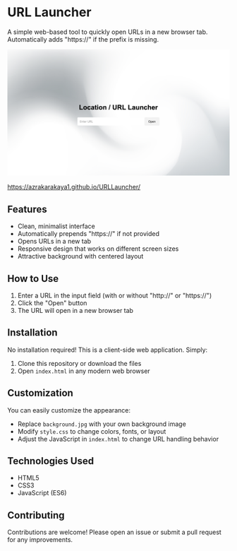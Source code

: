 # URL Launcher

A simple web-based tool to quickly open URLs in a new browser tab. Automatically adds "https://" if the prefix is missing.

![URL Launcher Preview](screenshot.png)

https://azrakarakaya1.github.io/URLLauncher/

## Features

- Clean, minimalist interface
- Automatically prepends "https://" if not provided
- Opens URLs in a new tab
- Responsive design that works on different screen sizes
- Attractive background with centered layout

## How to Use

1. Enter a URL in the input field (with or without "http://" or "https://")
2. Click the "Open" button
3. The URL will open in a new browser tab

## Installation

No installation required! This is a client-side web application. Simply:

1. Clone this repository or download the files
2. Open `index.html` in any modern web browser

## Customization

You can easily customize the appearance:

- Replace `background.jpg` with your own background image
- Modify `style.css` to change colors, fonts, or layout
- Adjust the JavaScript in `index.html` to change URL handling behavior

## Technologies Used

- HTML5
- CSS3
- JavaScript (ES6)

## Contributing

Contributions are welcome! Please open an issue or submit a pull request for any improvements.
